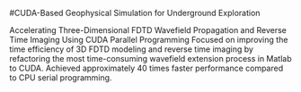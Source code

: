 #CUDA-Based Geophysical Simulation for Underground Exploration

Accelerating Three-Dimensional FDTD Wavefield Propagation and Reverse Time Imaging
Using CUDA Parallel Programming
Focused on improving the time efficiency of 3D FDTD modeling and reverse time imaging by refactoring the most time-consuming wavefield extension process in Matlab to CUDA.
Achieved approximately 40 times faster performance compared to CPU serial programming.
